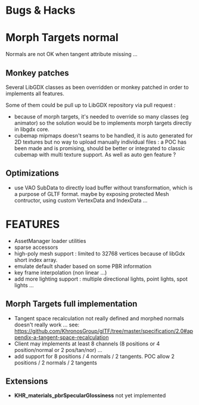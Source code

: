 # Bugs & Hacks

# Morph Targets normal

Normals are not OK when tangent attribute missing ... 

## Monkey patches

Several LibGDX classes as been overridden or monkey patched in order to implements all features.

Some of them could be pull up to LibGDX repository via pull request :

* because of morph targets, it's needed to override so many classes (eg animator) so the solution
would be to implements morph targets directly in libgdx core.
* cubemap mipmaps doesn't seams to be handled, it is auto generated for 2D textures but no way
to upload manually individual files : a POC has been made and is promising, should be better or integrated
to classic cubemap with multi texture support. As well as auto gen feature ?

## Optimizations

- use VAO SubData to directly load buffer without transformation, which is a purpose of GLTF format.
  maybe by exposing protected Mesh contructor, using custom VertexData and IndexData ...

# FEATURES

* AssetManager loader utilities
* sparse accessors
* high-poly mesh support : limited to 32768 vertices because of libGdx short index array.
* emulate default shader based on some PBR information
* key frame interpolation (non linear ...)
* add more lighting support : multiple directional lights, point lights, spot lights ...

## Morph Targets full implementation

- Tangent space recalculation not really defined and morphed normals doesn't really work ...
  see: https://github.com/KhronosGroup/glTF/tree/master/specification/2.0#appendix-a-tangent-space-recalculation
- Client may implements at least 8 channels (8 positions or 4 position/normal or 2 pos/tan/nor) ...
- add support for 8 positions / 4 normals / 2 tangents. POC allow 2 positions / 2 normals / 2 tangents


## Extensions

* **KHR_materials_pbrSpecularGlossiness** not yet implemented

